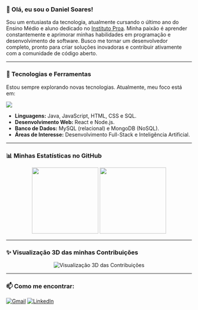 ### 👋 Olá, eu sou o Daniel Soares!

Sou um entusiasta da tecnologia, atualmente cursando o último ano do Ensino Médio e aluno dedicado no [Instituto Proa](https://www.proa.org.br/). Minha paixão é aprender constantemente e aprimorar minhas habilidades em programação e desenvolvimento de software. Busco me tornar um desenvolvedor completo, pronto para criar soluções inovadoras e contribuir ativamente com a comunidade de código aberto.

---

### 🚀 Tecnologias e Ferramentas

Estou sempre explorando novas tecnologias. Atualmente, meu foco está em:

<p align="left">
  <img src="https://skillicons.dev/icons?i=java,javascript,html,css,react,mysql," />
</p>

- **Linguagens:** Java, JavaScript, HTML, CSS e SQL.
- **Desenvolvimento Web:** React e Node.js.
- **Banco de Dados:** MySQL (relacional) e MongoDB (NoSQL).
- **Áreas de Interesse:** Desenvolvimento Full-Stack e Inteligência Artificial.

---

### 📊 Minhas Estatísticas no GitHub

<p align="center">
  <img height="180em" src="https://github-readme-stats.vercel.app/api?username=danielsoares30&show_icons=true&theme=dracula&include_all_commits=true&count_private=true"/>
  <img height="180em" src="https://github-readme-stats.vercel.app/api/top-langs/?username=danielsoares30&layout=compact&langs_count=7&theme=dracula"/>
</p>

---

### ✨ Visualização 3D das minhas Contribuições

<p align="center">
  <img src="profile-3d-contrib.svg" alt="Visualização 3D das Contribuições"/>
</p>

---

### 📫 Como me encontrar:

<p align="left">
<a href="mailto:danielsoares300907@gmail.com" target="_blank"><img src="https://img.shields.io/badge/Gmail-D14836?style=for-the-badge&logo=gmail&logoColor=white" alt="Gmail"/></a>
<a href="https://www.linkedin.com/in/daniesoares30" target="_blank"><img src="https://img.shields.io/badge/-LinkedIn-%230077B5?style=for-the-badge&logo=linkedin&logoColor=white" target="_blank" alt="LinkedIn"/></a>
</p>
